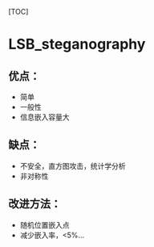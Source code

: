 [TOC]
# LSB_steganography
## 优点：
- 简单
- 一般性
- 信息嵌入容量大
## 缺点：
- 不安全，直方图攻击，统计学分析
- 非对称性
## 改进方法：
- 随机位置嵌入点
- 减少嵌入率，<5%...

